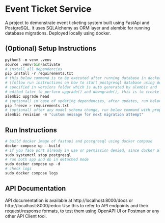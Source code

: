 # Event Ticket Service

A project to demonstrate event ticketing system built using FastApi and PostgreSQL. It uses SQLAlchemy as ORM layer and alembic for running database migrations. Deployed locally using docker.

## (Optional) Setup Instructions

```python
python3 -m venv .venv
source .venv/bin/activate
# install all dependencies
pip install -r requirements.txt
# this below command is to be executed after running database in docker container and before running server
# (follow run instructions on how to start postgresql database using docker) runs all database migrations 
# specified in versions folder which is auto generated by alembic and 
# edited later to perform upgrade() and downgrade(), this is to create tables and seed db with initial data 
alembic upgrade head
# (optional) in case of updating dependencies, after updates, run below command to update requirements.txt
pip freeze > requirements.txt
# (optional) after any model schema change, run below command with proper message to create another migration
alembic revision -m "custom message for next migration attempt"
```

## Run Instructions

```python
# build docker image of fastapi and postgresql using docker compose
docker compose up --build
# if you face port already in use or permission denied, since docker also uses port 5432, stop local postgresql and run below command
sudo systemctl stop postgresql
# run both app and db in detached mode
sudo docker compose up -d
# check logs
sudo docker compose logs
```

## API Documentation

API documentation is available at http://localhost:8000/docs or http://localhost:8000/redoc
Use this to refer to API endpoints and their request/response formats, to test them using OpenAPI UI or Postman or any other API Client tool.